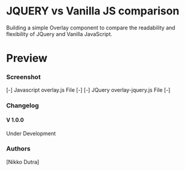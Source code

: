 # JQUERY vs Vanilla JS comparison
Building a simple Overlay component to compare the readability and flexibility
of JQuery and Vanilla JavaScript.
# Preview

### Screenshot

[-] Javascript overlay.js File [-]
[-] JQuery overlay-jquery.js File [-]

### Changelog
#### V 1.0.0
Under Development
### Authors
[Nikko Dutra]
